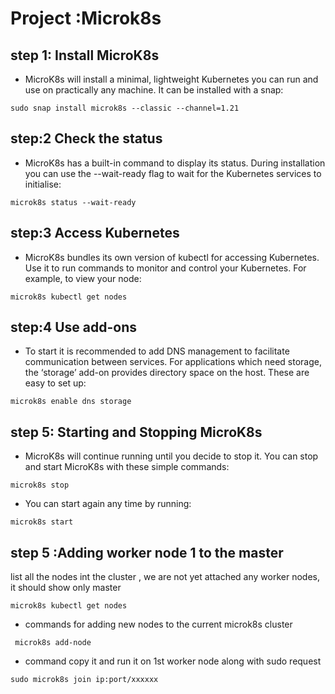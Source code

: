 # Project :Microk8s
## step 1: Install MicroK8s
- MicroK8s will install a minimal, lightweight Kubernetes you can run and use on practically any machine. It can be installed with a snap:
```
sudo snap install microk8s --classic --channel=1.21
```
## step:2 Check the status
- MicroK8s has a built-in command to display its status. During installation you can use the --wait-ready flag to wait for the Kubernetes services to initialise:
```
microk8s status --wait-ready
```
## step:3 Access Kubernetes
- MicroK8s bundles its own version of kubectl for accessing Kubernetes. Use it to run commands to monitor and control your Kubernetes. For example, to view your node:
```
microk8s kubectl get nodes

```
## step:4 Use add-ons
- To start it is recommended to add DNS management to facilitate communication between services. For applications which need storage, the ‘storage’ add-on provides directory space on the host. These are easy to set up:
```
microk8s enable dns storage

```
## step 5: Starting and Stopping MicroK8s
- MicroK8s will continue running until you decide to stop it. You can stop and start MicroK8s with these simple commands:
```
microk8s stop
``` 
- You can start again any time by running:
```
microk8s start
``` 
## step 5 :Adding worker node 1 to the master
list all the nodes int the cluster , we are not yet attached any worker nodes, it should show only master
``` 
microk8s kubectl get nodes
```
 - commands for adding new nodes to the current microk8s cluster
 ```
  microk8s add-node
```
- command copy it and run it on 1st worker node along with sudo request
```
sudo microk8s join ip:port/xxxxxx
````
